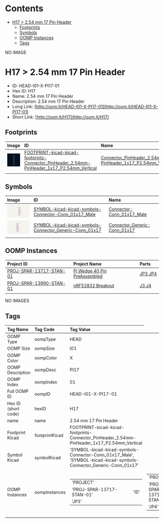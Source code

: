 



Contents
========

* [H17 > 2.54 mm 17 Pin Header](#h17--254-mm-17-pin-header)
	* [Footprints](#footprints)
	* [Symbols](#symbols)
	* [OOMP Instances](#oomp-instances)
	* [Tags](#tags)
  
NO IMAGE  
# H17 > 2.54 mm 17 Pin Header

- ID: HEAD-I01-X-PI17-01
- Hex ID: H17
- Name: 2.54 mm 17 Pin Header
- Description: 2.54 mm 17 Pin Header
- Long Link: [http://oom.lt/HEAD-I01-X-PI17-01](http://oom.lt/HEAD-I01-X-PI17-01)
- Short Link: [http://oom.lt/H17](http://oom.lt/H17)

## Footprints
  

|Image|ID|Name|
| :--- | :--- | :--- |
|[![](https://raw.githubusercontent.com/oomlout/oomlout_OOMP_eda_V2/main/FOOTPRINT/kicad/kicad-footprints/Connector_PinHeader_2.54mm/PinHeader_1x17_P2.54mm_Vertical/image_140.png)](https://github.com/oomlout/oomlout_OOMP_eda_V2/tree/main/FOOTPRINT/kicad/kicad-footprints/Connector_PinHeader_2.54mm/PinHeader_1x17_P2.54mm_Vertical/)|[FOOTPRINT-kicad-kicad-footprints-Connector_PinHeader_2.54mm-PinHeader_1x17_P2.54mm_Vertical](https://github.com/oomlout/oomlout_OOMP_eda_V2/tree/main/FOOTPRINT/kicad/kicad-footprints/Connector_PinHeader_2.54mm/PinHeader_1x17_P2.54mm_Vertical/)|[Connector_PinHeader_2.54mm : PinHeader_1x17_P2.54mm_Vertical](https://github.com/oomlout/oomlout_OOMP_eda_V2/tree/main/FOOTPRINT/kicad/kicad-footprints/Connector_PinHeader_2.54mm/PinHeader_1x17_P2.54mm_Vertical/)|
||||

## Symbols
  

|Image|ID|Name|
| :--- | :--- | :--- |
|[![](https://raw.githubusercontent.com/oomlout/oomlout_OOMP_eda_V2/main/SYMBOL/kicad/kicad-symbols/Connector/Conn_01x17_Male/image_140.png)](https://github.com/oomlout/oomlout_OOMP_eda_V2/tree/main/SYMBOL/kicad/kicad-symbols/Connector/Conn_01x17_Male/)|[SYMBOL-kicad-kicad-symbols-Connector-Conn_01x17_Male](https://github.com/oomlout/oomlout_OOMP_eda_V2/tree/main/SYMBOL/kicad/kicad-symbols/Connector/Conn_01x17_Male/)|[Connector : Conn_01x17_Male](https://github.com/oomlout/oomlout_OOMP_eda_V2/tree/main/SYMBOL/kicad/kicad-symbols/Connector/Conn_01x17_Male/)|
|[![](https://raw.githubusercontent.com/oomlout/oomlout_OOMP_eda_V2/main/SYMBOL/kicad/kicad-symbols/Connector_Generic/Conn_01x17/image_140.png)](https://github.com/oomlout/oomlout_OOMP_eda_V2/tree/main/SYMBOL/kicad/kicad-symbols/Connector_Generic/Conn_01x17/)|[SYMBOL-kicad-kicad-symbols-Connector_Generic-Conn_01x17](https://github.com/oomlout/oomlout_OOMP_eda_V2/tree/main/SYMBOL/kicad/kicad-symbols/Connector_Generic/Conn_01x17/)|[Connector_Generic : Conn_01x17](https://github.com/oomlout/oomlout_OOMP_eda_V2/tree/main/SYMBOL/kicad/kicad-symbols/Connector_Generic/Conn_01x17/)|
||||

## OOMP Instances
  

|Project ID|Project Name|Parts|
| :--- | :--- | :--- |
|[PROJ-SPAR-13717-STAN-01](https://github.com/oomlout/oomlout_OOMP_projects_V2/tree/main/PROJ/SPAR/13717/STAN/01/)|[Pi Wedge 40 Pin PreAssembled](https://github.com/oomlout/oomlout_OOMP_projects_V2/tree/main/PROJ/SPAR/13717/STAN/01/)|[JP3,JP4](https://github.com/oomlout/oomlout_OOMP_projects_V2/tree/main/PROJ/SPAR/13717/STAN/01/)|
|[PROJ-SPAR-13990-STAN-01](https://github.com/oomlout/oomlout_OOMP_projects_V2/tree/main/PROJ/SPAR/13990/STAN/01/)|[nRF52832 Breakout](https://github.com/oomlout/oomlout_OOMP_projects_V2/tree/main/PROJ/SPAR/13990/STAN/01/)|[J3,J4](https://github.com/oomlout/oomlout_OOMP_projects_V2/tree/main/PROJ/SPAR/13990/STAN/01/)|
||||
  
NO IMAGES  
## Tags
  

|Tag Name|Tag Code|Tag Value|
| :--- | :--- | :--- |
|OOMP Type|oompType|HEAD|
|OOMP Size|oompSize|I01|
|OOMP Color|oompColor|X|
|OOMP Description|oompDesc|PI17|
|OOMP Index|oompIndex|01|
|Full OOMP ID|oompID|HEAD-I01-X-PI17-01|
|Hex ID (short code)|hexID|H17|
|name|name|2.54 mm 17 Pin Header|
|Footprint Kicad|footprintKicad|FOOTPRINT-kicad-kicad-footprints-Connector_PinHeader_2.54mm-PinHeader_1x17_P2.54mm_Vertical|
|Symbol Kicad|symbolKicad|'SYMBOL-kicad-kicad-symbols-Connector-Conn_01x17_Male', 'SYMBOL-kicad-kicad-symbols-Connector_Generic-Conn_01x17'|
|OOMP Instances|oompInstances|<table><tr><td>'PROJECT'</td></tr><tr><td> 'PROJ-SPAR-13717-STAN-01'</td><td> 'ID'</td></tr><tr><td> 'JP3'</td></tr></table></td><td> <table><tr><td>'PROJECT'</td></tr><tr><td> 'PROJ-SPAR-13717-STAN-01'</td><td> 'ID'</td></tr><tr><td> 'JP4'</td></tr></table></td><td> <table><tr><td>'PROJECT'</td></tr><tr><td> 'PROJ-SPAR-13990-STAN-01'</td><td> 'ID'</td></tr><tr><td> 'J3'</td></tr></table></td><td> <table><tr><td>'PROJECT'</td></tr><tr><td> 'PROJ-SPAR-13990-STAN-01'</td><td> 'ID'</td></tr><tr><td> 'J4'</td></tr></table>|
||||
